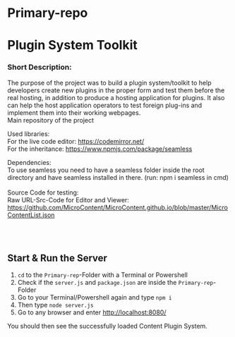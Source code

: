 # Primary-repo
<h1>Plugin System Toolkit</h1>
<h3>Short Description:</h3>
The purpose of the project was to build a plugin system/toolkit to help developers create new plugins in the proper form and test them before the real hosting, in addition to produce a hosting application for plugins. It also can help the host application operators to test foreign plug-ins and implement them into their working webpages.

<br>
Main repository of the project

Used libraries:<br>
  For the live code editor: https://codemirror.net/<br>
  For the inheritance: https://www.npmjs.com/package/seamless<br>
  
Dependencies:<br>
  To use seamless you need to have a seamless folder inside the root directory and have seamless installed in there. (run: npm i seamless in cmd)
  <br><br>
  Source Code for testing:
  <br>
  Raw URL-Src-Code for Editor and Viewer:
  https://github.com/MicroContent/MicroContent.github.io/blob/master/MicroContentList.json
  <br>
  
  <br>
<br>
<h2>Start & Run the Server</h2>
<ol>
  <li> <code>cd</code> to the <code>Primary-rep</code>-Folder with a Terminal or Powershell</li>
  <li> Check if the <code>server.js</code> and <code>package.json</code> are inside the <code>Primary-rep</code>-Folder </li>
  <li> Go to your Terminal/Powershell again and type <code>npm i</code></li>
  <li> Then type <code>node server.js</code></li>
  <li> Go to any browser and enter <a href="http://localhost:8080/">http://localhost:8080/</a></li>
</ol>
<p> You should then see the successfully loaded Content Plugin System.</p>

